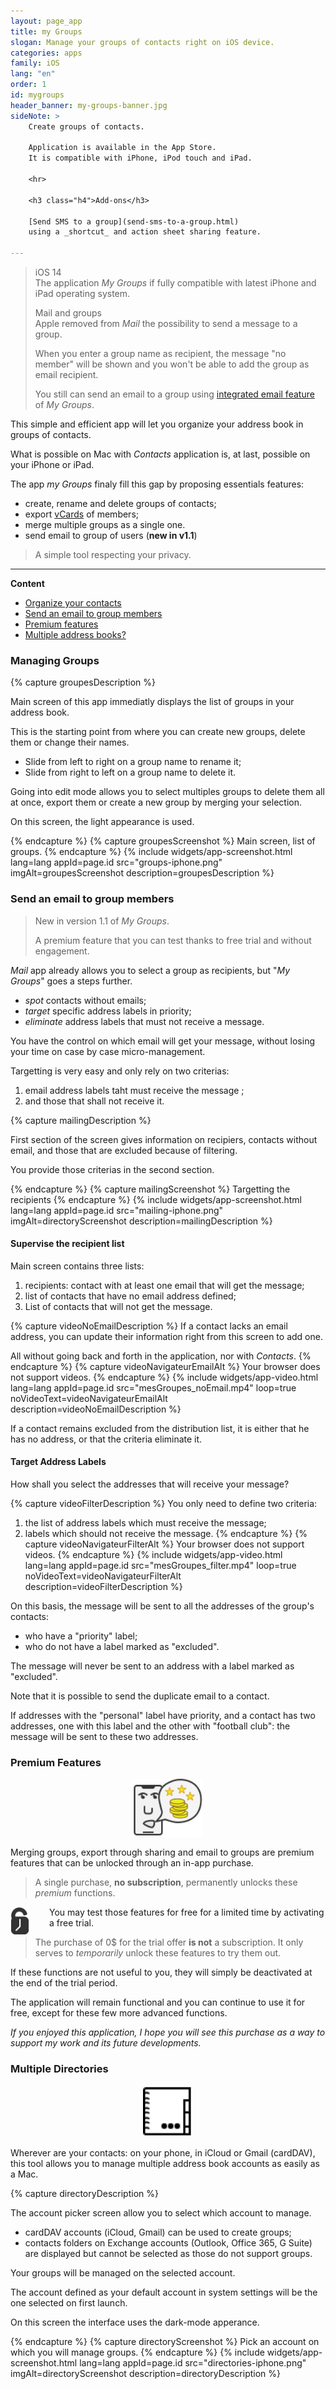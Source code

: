 ```yaml
---
layout: page_app
title: my Groups
slogan: Manage your groups of contacts right on iOS device.
categories: apps
family: iOS
lang: "en"
order: 1
id: mygroups
header_banner: my-groups-banner.jpg
sideNote: >
    Create groups of contacts.

    Application is available in the App Store.
    It is compatible with iPhone, iPod touch and iPad.

    <hr>

    <h3 class="h4">Add-ons</h3>

    [Send SMS to a group](send-sms-to-a-group.html)
    using a _shortcut_ and action sheet sharing feature.

---
```


> <span class="badge badge-pill badge-success">iOS 14</span><br/>
> The application _My Groups_ if fully compatible with latest iPhone and 
> iPad operating system.
>
> <span class="badge badge-pill badge-warning">Mail and groups</span><br/>
> Apple removed from _Mail_ the possibility to send a message to a group.
>
> When you enter a group name as recipient, the message "no member" will be 
> shown and you won't be able to add the group as email recipient.
>
> You still can send an email to a group using [integrated email feature](#mailing)
> of _My Groups_.

This simple and efficient app will let you organize
your address book in groups of contacts.

What is possible on Mac with _Contacts_ application is, at last,
possible on your iPhone or iPad.

The app _my Groups_ finaly fill this gap by proposing essentials
features:

- create, rename and delete groups of contacts;
- export [vCards](https://fr.wikipedia.org/wiki/VCard) of members;
- merge multiple groups as a single one.
- send email to group of users (**new in v1.1**)


> A simple tool respecting your privacy.

-----

**Content**

- [Organize your contacts](#manage)
- [Send an email to group members](#mailing)
- [Premium features](#premium)
- [Multiple address books?](#addr-books)


<h3 id="manage">Managing Groups</h3>

{% capture groupesDescription %}

Main screen of this app immediatly displays the list of groups in your
address book.

This is the starting point from where you can create new groups,
delete them or change their names.

- Slide from left to right on a group name to rename it;
- Slide from right to left on a group name to delete it.

Going into edit mode allows you to select multiples groups to delete
them all at once, export them or create a new group by merging your selection.

On this screen, the light appearance is used.

{% endcapture %}
{% capture groupesScreenshot %}
Main screen, list of groups.
{% endcapture %}
{% include widgets/app-screenshot.html 
        lang=lang 
        appId=page.id 
        src="groups-iphone.png" imgAlt=groupesScreenshot
        description=groupesDescription %}


<h3 id="mailing">Send an email to group members</h3>

> <span class="badge badge-pill badge-primary">New</span> 
> in version 1.1 of _My Groups_.
>
> A premium feature that you can test thanks to free
> trial and without engagement.

_Mail_ app already allows you to select a group as recipients,
but "_My Groups_" goes a steps further.

- _spot_ contacts without emails;
- _target_ specific address labels in priority;
- _eliminate_ address labels that must not receive a message.

You have the control on which email will get your message,
without losing your time on case by case micro-management.

Targetting is very easy and only rely on two criterias:

1. email address labels taht must receive the message ;
2. and those that shall not receive it.

{% capture mailingDescription %}

First section of the screen gives information on recipiers,
contacts without email, and those that are excluded because of
filtering.

You provide those criterias in the second section.

{% endcapture %}
{% capture mailingScreenshot %}
Targetting the recipients
{% endcapture %}
{% include widgets/app-screenshot.html 
        lang=lang 
        appId=page.id 
        src="mailing-iphone.png" imgAlt=directoryScreenshot
        description=mailingDescription %}


#### Supervise the recipient list

Main screen contains three lists:

1. recipients: contact with at least one email that 
   will get the message;
2. list of contacts that have no email address defined;
3. List of contacts that will not get the message.

{% capture videoNoEmailDescription %}
If a contact lacks an email address, you can update their
information right from this screen to add one.

All without going back and forth in the application, 
nor with _Contacts_.
{% endcapture %}
{% capture videoNavigateurEmailAlt %}
Your browser does not support videos.
{% endcapture %}
{% include widgets/app-video.html 
        lang=lang 
        appId=page.id 
        src="mesGroupes_noEmail.mp4" 
        loop=true
        noVideoText=videoNavigateurEmailAlt
        description=videoNoEmailDescription %}

If a contact remains excluded from the distribution list,
it is either that he has no address, or that the
criteria eliminate it.

#### Target Address Labels

How shall you select the addresses that will receive your message?

{% capture videoFilterDescription %}
You only need to define two criteria:

1. the list of address labels which must receive the message;
2. labels which should not receive the message.
{% endcapture %}
{% capture videoNavigateurFilterAlt %}
Your browser does not support videos.
{% endcapture %}
{% include widgets/app-video.html 
        lang=lang 
        appId=page.id 
        src="mesGroupes_filter.mp4" 
        loop=true
        noVideoText=videoNavigateurFilterAlt
        description=videoFilterDescription %}

On this basis, the message will be sent to all the 
addresses of the group's contacts:

- who have a "priority" label;
- who do not have a label marked as "excluded".

The message will never be sent to an address 
with a label marked as "excluded".

Note that it is possible to send the duplicate email to a contact.

If addresses with the "personal" label have priority, 
and a contact has two addresses, one with this label 
and the other with "football club":
the message will be sent to these two addresses.

<h3 id="premium">Premium Features</h3>

<html>
<img src="/images/apps/mygroups/message-locked.svg" 
     alt="Paid features"
     style="width: 7rem; margin: 1rem auto; display: block;">
</html>

Merging groups, export through sharing and email to groups
are premium features that can be unlocked through an 
in-app purchase.

> A single purchase, **no subscription**, permanently 
> unlocks these _premium_ functions.

<img src="/images/apps/mygroups/free-trial.svg" 
     alt="Free Trial"
     style="float: left; width: 30px; margin-right: 2rem;">
You may test those features for free for a limited time by activating
a free trial.
 
> The purchase of 0$ for the trial offer **is not** 
> a subscription.
> It only serves to *temporarily* unlock these features to try 
> them out.

If these functions are not useful to you, they will simply be 
deactivated at the end of the trial period.

The application will remain functional and you can continue to 
use it for free, except for these few more advanced functions.

_If you enjoyed this application, I hope you will see this 
purchase as a way to support my work and its future 
developments._


<h3 id="addr-books">Multiple Directories</h3>

<html>
<img src="/images/apps/mygroups/address-book-picker.svg" 
     alt="Selecting an account"
     style="width: 5rem; margin: 1rem auto; display: block;">
</html>

Wherever are your contacts: on your phone, in iCloud or Gmail (cardDAV),
this tool allows you to manage multiple address book accounts as easily 
as a Mac.

{% capture directoryDescription %}

The account picker screen allow you to select which account to manage.

- cardDAV accounts (iCloud, Gmail) can be used to create groups;
- contacts folders on Exchange accounts
  (Outlook, Office 365, G Suite) are displayed but cannot be selected
  as those do not support groups.

Your groups will be managed on the selected account.

The account defined as your default account in system settings will
be the one selected on first launch.

On this screen the interface uses the dark-mode apperance.

{% endcapture %}
{% capture directoryScreenshot %}
Pick an account on which you will manage groups.
{% endcapture %}
{% include widgets/app-screenshot.html 
        lang=lang 
        appId=page.id 
        src="directories-iphone.png" imgAlt=directoryScreenshot
        description=directoryDescription %}

